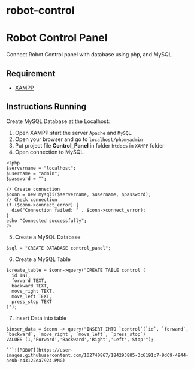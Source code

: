 # robot-control

# Robot Control Panel
Connect Robot Control panel with database using php, and MySQL. 

## Requirement

* [XAMPP](https://www.apachefriends.org/download.html)
 
## Instructions Running
Create MySQL Database at the Localhost:
1. Open XAMPP start the server ```Apache``` and ```MySQL```.
2. Open your browser and go to ```localhost/phpmyadmin```
3. Put project file **Control_Panel** in folder ```htdocs``` in ```XAMPP``` folder
4. Open connection to MySQL.
```
<?php
$servername = "localhost";
$username = "admin";
$password = "";

// Create connection
$conn = new mysqli($servername, $username, $password);
// Check connection
if ($conn->connect_error) {
  die("Connection failed: " . $conn->connect_error);
} 
echo "Connected successfully";
?>
``` 

5. Create a MySQL Database
```
$sql = "CREATE DATABASE control_panel";
```

6. Create a MySQL Table
```
$create_table = $conn->query("CREATE TABLE control (
  id INT,
  forward TEXT,
  backward TEXT,
  move_right TEXT,
  move_left TEXT,
  press_stop TEXT
)");

```

7. Insert Data into table
```
$inser_data = $conn -> query("INSERT INTO `control`(`id`, `forward`, `backward`, `move_right`, `move_left`, `press_stop`) 
VALUES (1,'Forward','Backward','Right','Left','Stop'");

```![ROBOT](https://user-images.githubusercontent.com/102740867/184293885-3c6191c7-9d69-4944-ae0b-e43122ea7924.PNG)

